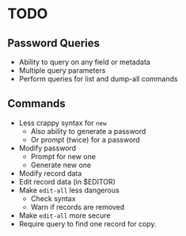 # TODO

## Password Queries

* Ability to query on any field or metadata
* Multiple query parameters
* Perform queries for list and dump-all commands

## Commands

* Less crappy syntax for `new`
  - Also ability to generate a password
  - Or prompt (twice) for a password
* Modify password
  - Prompt for new one
  - Generate new one
* Modify record data
* Edit record data (in $EDITOR)
* Make `edit-all` less dangerous
  - Check syntax
  - Warn if records are removed
* Make `edit-all` more secure
* Require query to find one record for copy.
